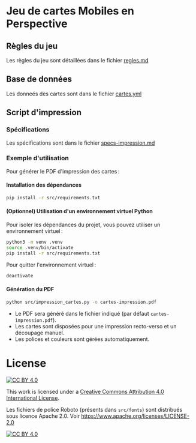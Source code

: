 # Jeu de cartes Mobiles en Perspective

## Règles du jeu

Les règles du jeu sont détaillées dans le fichier [regles.md](regles.md)

## Base de données

Les donneés des cartes sont dans le fichier [cartes.yml](cartes.yml)

## Script d'impression

### Spécifications

Les spécifications sont dans le fichier [specs-impression.md](specs-impression.md)

### Exemple d'utilisation

Pour générer le PDF d'impression des cartes :

#### Installation des dépendances

```sh
pip install -r src/requirements.txt
```

#### (Optionnel) Utilisation d'un environnement virtuel Python

Pour isoler les dépendances du projet, vous pouvez utiliser un environnement virtuel :

```sh
python3 -m venv .venv
source .venv/bin/activate
pip install -r src/requirements.txt
```

Pour quitter l'environnement virtuel :

```sh
deactivate
```

#### Génération du PDF

```sh
python src/impression_cartes.py -o cartes-impression.pdf
```

- Le PDF sera généré dans le fichier indiqué (par défaut `cartes-impression.pdf`).
- Les cartes sont disposées pour une impression recto-verso et un découpage manuel.
- Les polices et couleurs sont gérées automatiquement.

# License

[![CC BY 4.0][cc-by-shield]][cc-by]

This work is licensed under a
[Creative Commons Attribution 4.0 International License][cc-by].

Les fichiers de police Roboto (présents dans `src/fonts`) sont distribués sous licence Apache 2.0.
Voir https://www.apache.org/licenses/LICENSE-2.0

[![CC BY 4.0][cc-by-image]][cc-by]

[cc-by]: http://creativecommons.org/licenses/by/4.0/
[cc-by-image]: https://i.creativecommons.org/l/by/4.0/88x31.png
[cc-by-shield]: https://img.shields.io/badge/License-CC%20BY%204.0-lightgrey.svg

